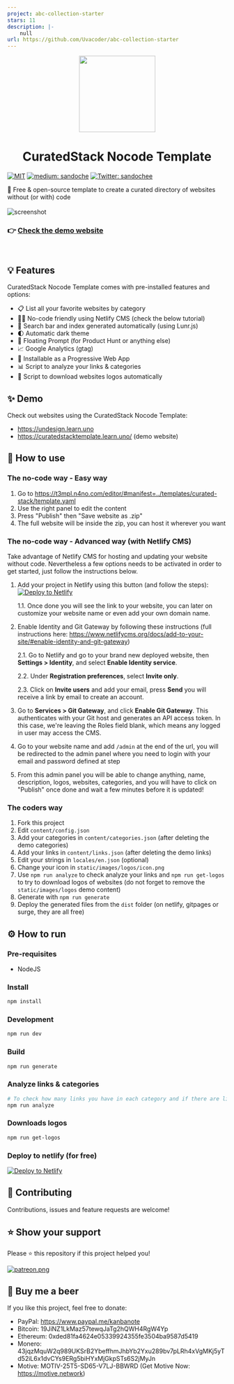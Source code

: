 ```yaml
---
project: abc-collection-starter
stars: 11
description: |-
    null
url: https://github.com/Uvacoder/abc-collection-starter
---
```


<p align="center">
  <img src="/curatedstack.gif" width="175">
</p>
<h1 align="center">CuratedStack Nocode Template</h1>
<p>
  <a href="/LICENSE"><img src="https://img.shields.io/github/license/mashape/apistatus.svg" alt="MIT"></a>
  <a href="https://medium.com/@sandoche" target="_blank"><img src="https://badgen.net/badge/icon/medium?icon=medium&label" alt="medium: sandoche"></a>
  <a href="https://twitter.com/sandochee">
    <img alt="Twitter: sandochee" src="https://img.shields.io/twitter/follow/sandochee.svg?style=social" target="_blank" />
  </a>
</p>

📑 Free & open-source template to create a curated directory of websites without (or with) code
<br><br>
![screenshot](/docs/design/screenshots/Product%20Hunt.png)
### 👉 [Check the demo website](https://curatedstacktemplate.learn.uno/)
<br>

## 💡 Features

CuratedStack Nocode Template comes with pre-installed features and options:
- 📋 List all your favorite websites by category
- 🙅🏻 No-code friendly using Netlify CMS (check the below tutorial)
- 🔎 Search bar and index generated automatically (using Lunr.js)
- 🌓 Automatic dark theme
- 🚀 Floating Prompt (for Product Hunt or anything else)
- 📈 Google Analytics (gtag)
- 📱 Installable as a Progressive Web App
- 📊 Script to analyze your links & categories
- 💠 Script to download websites logos automatically


## ✨ Demo

Check out websites using the CuratedStack Nocode Template:

- https://undesign.learn.uno
- https://curatedstacktemplate.learn.uno/ (demo website)

## 📖 How to use

### The no-code way - Easy way

1. Go to https://t3mpl.n4no.com/editor/#manifest=../templates/curated-stack/template.yaml
2. Use the right panel to edit the content
3. Press "Publish" then "Save website as .zip"
4. The full website will be inside the zip, you can host it wherever you want

### The no-code way - Advanced way (with Netlify CMS)

Take advantage of Netlify CMS for hosting and updating your website without code.
Nevertheless a few options needs to be activated in order to get started, just follow the instructions below.

1. Add your project in Netlify using this button (and follow the steps): [![Deploy to Netlify](https://www.netlify.com/img/deploy/button.svg)](https://app.netlify.com/start/deploy?repository=https://github.com/sandoche/CuratedStack-nocode-template)

   1.1. Once done you will see the link to your website, you can later on customize your website name or even add your own domain name.

2. Enable Identity and Git Gateway by following these instructions (full instructions here: https://www.netlifycms.org/docs/add-to-your-site/#enable-identity-and-git-gateway)

   2.1. Go to Netlify and go to your brand new deployed website, then **Settings > Identity**, and select **Enable Identity service**.

   2.2. Under **Registration preferences**, select **Invite only**.

   2.3. Click on **Invite users** and add your email, press **Send** you will receive a link by email to create an account.

3. Go to **Services > Git Gateway**, and click **Enable Git Gateway**. This authenticates with your Git host and generates an API access token. In this case, we're leaving the Roles field blank, which means any logged in user may access the CMS.

4. Go to your website name and add `/admin` at the end of the url, you will be redirected to the admin panel where you need to login with your email and password defined at step 

5. From this admin panel you will be able to change anything, name, description, logos, websites, categories, and you will have to click on "Publish" once done and wait a few minutes before it is updated!

### The coders way

1. Fork this project
2. Edit `content/config.json`
3. Add your categories in `content/categories.json` (after deleting the demo categories)
4. Add your links in `content/links.json` (after deleting the demo links)
5. Edit your strings in `locales/en.json` (optional)
6. Change your icon in `static/images/logos/icon.png`
7. Use `npm run analyze` to check analyze your links and `npm run get-logos` to try to download logos of websites (do not forget to remove the `static/images/logos` demo content)
8. Generate with `npm run generate`
9. Deploy the generated files from the `dist` folder (on netlify, gitpages or surge, they are all free)

## ⚙️ How to run

### Pre-requisites

- NodeJS

### Install

```sh
npm install
```

### Development

```sh
npm run dev
```

### Build

```sh
npm run generate
```

### Analyze links & categories

```sh
# To check how many links you have in each category and if there are links in double
npm run analyze
```

### Downloads logos

```sh
npm run get-logos
```

### Deploy to netlify (for free)

[![Deploy to Netlify](https://www.netlify.com/img/deploy/button.svg)](https://app.netlify.com/start/deploy?repository=https://github.com/sandoche/CuratedStack-nocode-template)

## 🤝 Contributing

Contributions, issues and feature requests are welcome!

## ⭐️ Show your support

Please ⭐️ this repository if this project helped you!

<a href="https://www.patreon.com/sandoche">[![patreon.png](https://c5.patreon.com/external/logo/become_a_patron_button.png)](https://www.patreon.com/sandoche)</a>

## 🍺 Buy me a beer

If you like this project, feel free to donate:

- PayPal: https://www.paypal.me/kanbanote
- Bitcoin: 19JiNZ1LkMaz57tewqJaTg2hQWH4RgW4Yp
- Ethereum: 0xded81fa4624e05339924355fe3504ba9587d5419
- Monero: 43jqzMquW2q989UKSrB2YbeffhmJhbYb2Yxu289bv7pLRh4xVgMKj5yTd52iL6x1dvCYs9ERg5biHYxMjGkpSTs6S2jMyJn
- Motive: MOTIV-25T5-SD65-V7LJ-BBWRD (Get Motive Now: https://motive.network)

